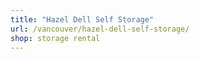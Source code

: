 ```yaml
---
title: "Hazel Dell Self Storage"
url: /vancouver/hazel-dell-self-storage/
shop: storage rental
---
```

